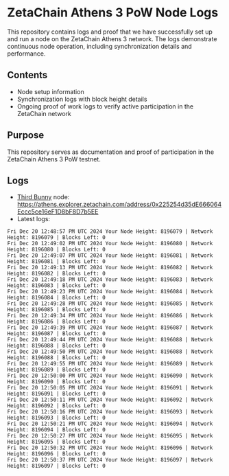 # ZetaChain Athens 3 PoW Node Logs
This repository contains logs and proof that we have successfully set up and run a node on the ZetaChain Athens 3 network. The logs demonstrate continuous node operation, including synchronization details and performance.

## Contents
- Node setup information
- Synchronization logs with block height details
- Ongoing proof of work logs to verify active participation in the ZetaChain network

## Purpose
This repository serves as documentation and proof of participation in the ZetaChain Athens 3 PoW testnet.

## Logs

- [Third Bunny](https://thirdbunny.xyz/) node: https://athens.explorer.zetachain.com/address/0x225254d35dE666064Eccc5ce16eF1D8bF8D7b5EE
- Latest logs:
```
Fri Dec 20 12:48:57 PM UTC 2024 Your Node Height: 8196079 | Network Height: 8196079 | Blocks Left: 0
Fri Dec 20 12:49:02 PM UTC 2024 Your Node Height: 8196080 | Network Height: 8196080 | Blocks Left: 0
Fri Dec 20 12:49:07 PM UTC 2024 Your Node Height: 8196081 | Network Height: 8196081 | Blocks Left: 0
Fri Dec 20 12:49:13 PM UTC 2024 Your Node Height: 8196082 | Network Height: 8196082 | Blocks Left: 0
Fri Dec 20 12:49:18 PM UTC 2024 Your Node Height: 8196083 | Network Height: 8196083 | Blocks Left: 0
Fri Dec 20 12:49:23 PM UTC 2024 Your Node Height: 8196084 | Network Height: 8196084 | Blocks Left: 0
Fri Dec 20 12:49:28 PM UTC 2024 Your Node Height: 8196085 | Network Height: 8196085 | Blocks Left: 0
Fri Dec 20 12:49:34 PM UTC 2024 Your Node Height: 8196086 | Network Height: 8196086 | Blocks Left: 0
Fri Dec 20 12:49:39 PM UTC 2024 Your Node Height: 8196087 | Network Height: 8196087 | Blocks Left: 0
Fri Dec 20 12:49:44 PM UTC 2024 Your Node Height: 8196088 | Network Height: 8196088 | Blocks Left: 0
Fri Dec 20 12:49:50 PM UTC 2024 Your Node Height: 8196088 | Network Height: 8196088 | Blocks Left: 0
Fri Dec 20 12:49:55 PM UTC 2024 Your Node Height: 8196089 | Network Height: 8196089 | Blocks Left: 0
Fri Dec 20 12:50:00 PM UTC 2024 Your Node Height: 8196090 | Network Height: 8196090 | Blocks Left: 0
Fri Dec 20 12:50:05 PM UTC 2024 Your Node Height: 8196091 | Network Height: 8196091 | Blocks Left: 0
Fri Dec 20 12:50:11 PM UTC 2024 Your Node Height: 8196092 | Network Height: 8196092 | Blocks Left: 0
Fri Dec 20 12:50:16 PM UTC 2024 Your Node Height: 8196093 | Network Height: 8196093 | Blocks Left: 0
Fri Dec 20 12:50:21 PM UTC 2024 Your Node Height: 8196094 | Network Height: 8196094 | Blocks Left: 0
Fri Dec 20 12:50:27 PM UTC 2024 Your Node Height: 8196095 | Network Height: 8196095 | Blocks Left: 0
Fri Dec 20 12:50:32 PM UTC 2024 Your Node Height: 8196096 | Network Height: 8196096 | Blocks Left: 0
Fri Dec 20 12:50:37 PM UTC 2024 Your Node Height: 8196097 | Network Height: 8196097 | Blocks Left: 0
```
